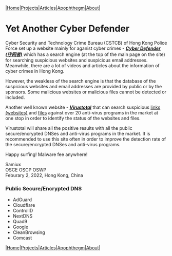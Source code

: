 |[Home](/README.md)|[Projects](/projects.md)|[Articles](/articles.md)|[Apophthegm](/apophthegm.md)|[About](/about.md)|

# Yet Another Cyber Defender
 
Cyber Security and Technology Crime Bureau (CSTCB) of Hong Kong Police Force set up a website mainly for aganist cyber crimes - [___Cyber Defender (守网者)___](https://cyberdefender.hk/) which has a search engine (at the top of the main page on the site) for searching suspicious websites and suspicious email addresses.  Meanwhile, there are a lot of videos and articles about the information of cyber crimes in Hong Kong.  
 
However, the weakless of the search engine is that the database of the suspicious websites and email addresses are provided by public or by the sponsors.  Some malicious websites or malicious files cannot be detected or included.
 
Another well known website - [___Virustotal___](https://www.virustotal.com) that can search suspicious [links (websites)](https://www.virustotal.com/gui/home/url) and [files](https://www.virustotal.com/gui/home/upload) against over 20 anti-virus programs in the market at one stop in order to identify the status of the websites and files.
 
Virustotal will share all the positive results with all the public secure/encrypted DNSes and anti-virus programs in the market.  It is recommended to use this site often in order to improve the detection rate of the secure/encrypted DNSes and anti-virus programs.
 
Happy surfing!  Malware fee anywhere!

Samiux  
OSCE  OSCP  OSWP  
Feburary 2, 2022, Hong Kong, China  

### Public Secure/Encrypted DNS

- AdGuard  
- Cloudflare  
- ControlID  
- NextDNS  
- Quad9  
- Google  
- CleanBrowsing  
- Comcast  

|[Home](/README.md)|[Projects](/projects.md)|[Articles](/articles.md)|[Apophthegm](/apophthegm.md)|[About](/about.md)|
